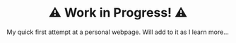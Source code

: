 <h1 align="center">⚠️ Work in Progress! ⚠️</h1>

My quick first attempt at a personal webpage. Will add to it as I learn more...
